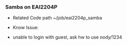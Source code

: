 ### Samba on EAI2204P 


* Related Code path
    ~/job/eai2204p_samba

* Know Issue:
 - unable to login with guest, ask hw to use nody/1234 



